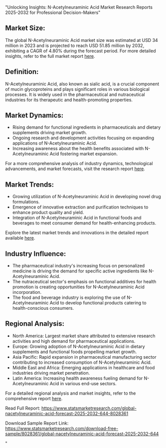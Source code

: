 "Unlocking Insights: N-Acetylneuraminic Acid Market Research Reports 2025-2032 for Professional Decision-Makers"
<html>
<h2>Market Size:</h2>
<p>The global N-Acetylneuraminic Acid market size was estimated at USD 34 million in 2023 and is projected to reach USD 51.85 million by 2032, exhibiting a CAGR of 4.80% during the forecast period. For more detailed insights, refer to the full market report <a href='https://www.statsmarketresearch.com/global-nacetylneuraminic-acid-forecast-2025-2032-644-8028361'>here</a>.</p>

<h2>Definition:</h2>
<p>N-Acetylneuraminic Acid, also known as sialic acid, is a crucial component of mucin glycoproteins and plays significant roles in various biological processes. It is widely used in the pharmaceutical and nutraceutical industries for its therapeutic and health-promoting properties.</p>

<h2>Market Dynamics:</h2>
<ul>
<li>Rising demand for functional ingredients in pharmaceuticals and dietary supplements driving market growth.</li>
<li>Ongoing research and development activities focusing on expanding applications of N-Acetylneuraminic Acid.</li>
<li>Increasing awareness about the health benefits associated with N-Acetylneuraminic Acid fostering market expansion.</li>
</ul>
<p>For a more comprehensive analysis of industry dynamics, technological advancements, and market forecasts, visit the research report <a href='https://www.statsmarketresearch.com/global-nacetylneuraminic-acid-forecast-2025-2032-644-8028361'>here</a>.</p>

<h2>Market Trends:</h2>
<ul>
<li>Growing utilization of N-Acetylneuraminic Acid in developing novel drug formulations.</li>
<li>Emergence of innovative extraction and purification techniques to enhance product quality and yield.</li>
<li>Integration of N-Acetylneuraminic Acid in functional foods and beverages to meet consumer demand for health-enhancing products.</li>
</ul>
<p>Explore the latest market trends and innovations in the detailed report available <a href='https://www.statsmarketresearch.com/global-nacetylneuraminic-acid-forecast-2025-2032-644-8028361'>here</a>.</p>

<h2>Industry Influence:</h2>
<ul>
<li>The pharmaceutical industry's increasing focus on personalized medicine is driving the demand for specific active ingredients like N-Acetylneuraminic Acid.</li>
<li>The nutraceutical sector's emphasis on functional additives for health promotion is creating opportunities for N-Acetylneuraminic Acid incorporation.</li>
<li>The food and beverage industry is exploring the use of N-Acetylneuraminic Acid to develop functional products catering to health-conscious consumers.</li>
</ul>

<h2>Regional Analysis:</h2>
<ul>
<li>North America: Largest market share attributed to extensive research activities and high demand for pharmaceutical applications.</li>
<li>Europe: Growing adoption of N-Acetylneuraminic Acid in dietary supplements and functional foods propelling market growth.</li>
<li>Asia Pacific: Rapid expansion in pharmaceutical manufacturing sector contributing to increased consumption of N-Acetylneuraminic Acid.</li>
<li>Middle East and Africa: Emerging applications in healthcare and food industries driving market penetration.</li>
<li>Latin America: Increasing health awareness fueling demand for N-Acetylneuraminic Acid in various end-use sectors.</li>
</ul>
<p>For a detailed regional analysis and market insights, refer to the comprehensive report <a href='https://www.statsmarketresearch.com/global-nacetylneuraminic-acid-forecast-2025-2032-644-8028361'>here</a>.</p>

<p>Read Full Report: <a href='https://www.statsmarketresearch.com/global-nacetylneuraminic-acid-forecast-2025-2032-644-8028361'>https://www.statsmarketresearch.com/global-nacetylneuraminic-acid-forecast-2025-2032-644-8028361</a></p>
<p>Download Sample Report Link: <a href='https://www.statsmarketresearch.com/download-free-sample/8028361/global-nacetylneuraminic-acid-forecast-2025-2032-644'>https://www.statsmarketresearch.com/download-free-sample/8028361/global-nacetylneuraminic-acid-forecast-2025-2032-644</a></p>
</html>"
